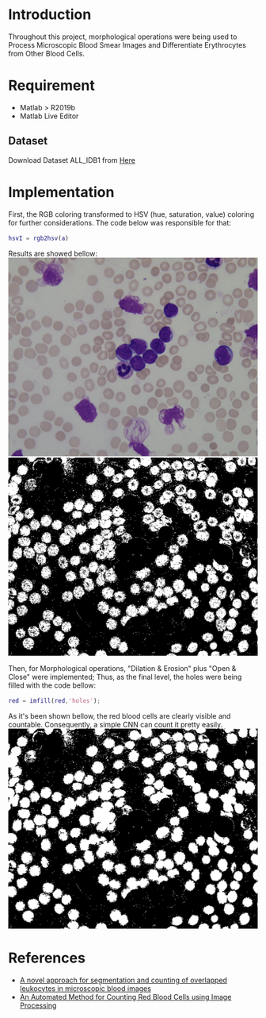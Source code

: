 # Introduction
Throughout this project, morphological operations were being used to Process Microscopic Blood Smear Images and Differentiate Erythrocytes from Other Blood Cells.

# Requirement
* Matlab > R2019b
* Matlab Live Editor

## Dataset
Download Dataset ALL_IDB1 from [Here](https://homes.di.unimi.it/scotti/all/)

# Implementation
First, the RGB coloring transformed to HSV (hue, saturation, value) coloring for further considerations. The code below was responsible for that:
```Matlab
hsvI = rgb2hsv(a)
```
Results are showed bellow:
![Original Image](https://github.com/pmadinei/MO-cnt-blood/blob/master/Results/Original%20Image.png)
![HSV Transformed](https://github.com/pmadinei/MO-cnt-blood/blob/master/Results/HSV%20Transformed.png)

Then, for Morphological operations, "Dilation & Erosion" plus "Open & Close" were implemented; Thus, as the final level, the holes were being filled with the code bellow:
```Matlab
red = imfill(red,'holes');
```
As it's been shown bellow, the red blood cells are clearly visible and countable. Consequently, a simple CNN can count it pretty easily.
![Filled Holes](https://github.com/pmadinei/MO-cnt-blood/blob/master/Results/Filled%20Holes.png)

# References
* [A novel approach for segmentation and counting of overlapped leukocytes in microscopic blood images](https://www.sciencedirect.com/science/article/abs/pii/S0208521620300267#fn0010)
* [An Automated Method for Counting Red Blood Cells using Image Processing](https://www.sciencedirect.com/science/article/pii/S1877050920308747)
